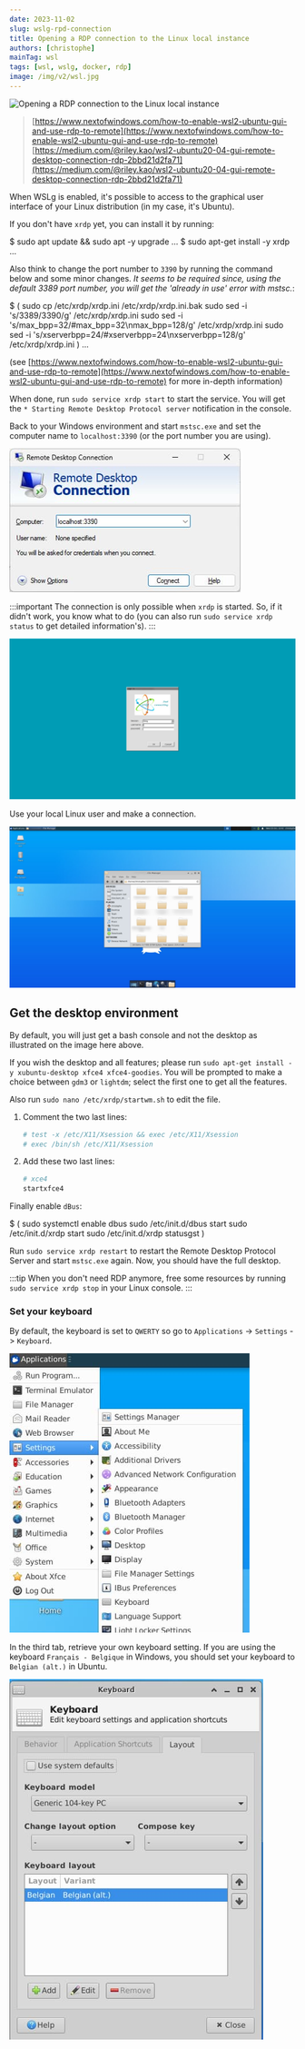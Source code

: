 ```yaml
---
date: 2023-11-02
slug: wslg-rpd-connection
title: Opening a RDP connection to the Linux local instance
authors: [christophe]
mainTag: wsl
tags: [wsl, wslg, docker, rdp]
image: /img/v2/wsl.jpg
---
```

![Opening a RDP connection to the Linux local instance](/img/v2/wsl.jpg)

> [https://www.nextofwindows.com/how-to-enable-wsl2-ubuntu-gui-and-use-rdp-to-remote](https://www.nextofwindows.com/how-to-enable-wsl2-ubuntu-gui-and-use-rdp-to-remote)
> [https://medium.com/@riley.kao/wsl2-ubuntu20-04-gui-remote-desktop-connection-rdp-2bbd21d2fa71](https://medium.com/@riley.kao/wsl2-ubuntu20-04-gui-remote-desktop-connection-rdp-2bbd21d2fa71)

When WSLg is enabled, it's possible to access to the graphical user interface of your Linux distribution (in my case, it's Ubuntu).

If you don't have `xrdp` yet, you can install it by running:

<Terminal>
$ sudo apt update && sudo apt -y upgrade
...
$ sudo apt-get install -y xrdp
...
</Terminal>

<!-- truncate -->

Also think to change the port number to `3390` by running the command below and some minor changes. *It seems to be required since, using the default 3389 port number, you will get the 'already in use' error with mstsc.*:

<Terminal>
$ (
  sudo cp /etc/xrdp/xrdp.ini /etc/xrdp/xrdp.ini.bak
  sudo sed -i 's/3389/3390/g' /etc/xrdp/xrdp.ini
  sudo sed -i 's/max_bpp=32/#max_bpp=32\nmax_bpp=128/g' /etc/xrdp/xrdp.ini
  sudo sed -i 's/xserverbpp=24/#xserverbpp=24\nxserverbpp=128/g' /etc/xrdp/xrdp.ini
)
...
</Terminal>

(see [https://www.nextofwindows.com/how-to-enable-wsl2-ubuntu-gui-and-use-rdp-to-remote](https://www.nextofwindows.com/how-to-enable-wsl2-ubuntu-gui-and-use-rdp-to-remote) for more in-depth information)

When done, run `sudo service xrdp start` to start the service. You will get the `* Starting Remote Desktop Protocol server` notification in the console.

Back to your Windows environment and start `mstsc.exe` and set the computer name to `localhost:3390` (or the port number you are using).

![Start the RDP connection](./images/rdp_localhost.jpg)

:::important
The connection is only possible when `xrdp` is started. So, if it didn't work, you know what to do (you can also run `sudo service xrdp status` to get detailed information's).
:::

![Authentication screen](./images/authentication.jpg)

Use your local Linux user and make a connection.

![Desktop screen](./images/desktop.jpg)

## Get the desktop environment

By default, you will just get a bash console and not the desktop as illustrated on the image here above.

If you wish the desktop and all features; please run `sudo apt-get install -y xubuntu-desktop xfce4 xfce4-goodies`. You will be prompted to make a choice between `gdm3` or `lightdm`; select the first one to get all the features.

Also run `sudo nano /etc/xrdp/startwm.sh` to edit the file.

1. Comment the two last lines:

    <Snippet filename="/etc/xrdp/startwm.sh">

    ```bash
    # test -x /etc/X11/Xsession && exec /etc/X11/Xsession
    # exec /bin/sh /etc/X11/Xsession
    ```

    </Snippet>

2. Add these two last lines:

    <Snippet filename="/etc/xrdp/startwm.sh">

    ```bash
    # xce4
    startxfce4
    ```

    </Snippet>

Finally enable `dBus`:

<Terminal>
$ (
  sudo systemctl enable dbus
  sudo /etc/init.d/dbus start
  sudo /etc/init.d/xrdp start
  sudo /etc/init.d/xrdp statusgst
)
</Terminal>

Run `sudo service xrdp restart` to restart the Remote Desktop Protocol Server and start `mstsc.exe` again. Now, you should have the full desktop.

:::tip
When you don't need RDP anymore, free some resources by running `sudo service xrdp stop` in your Linux console.
:::

### Set your keyboard

By default, the keyboard is set to `QWERTY` so go to `Applications` -> `Settings` -> `Keyboard`.

![Set your keyboard](./images/settings_keyboard.jpg)

In the third tab, retrieve your own keyboard setting. If you are using the keyboard `Français - Belgique` in Windows, you should set your keyboard to `Belgian (alt.)` in Ubuntu.

![Set your keyboard to Belgian](./images/settings_keyboard_belgian.jpg)

